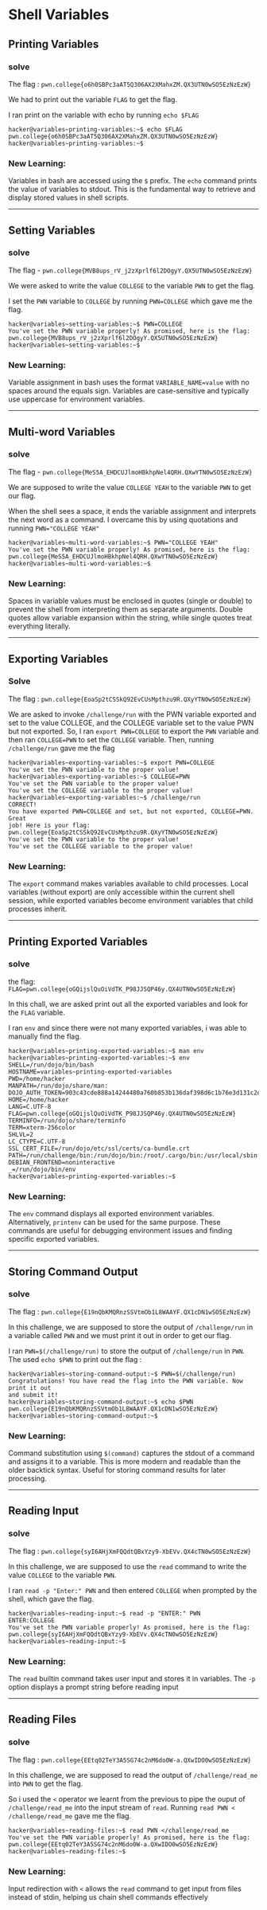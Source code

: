 # Shell Variables
  
## Printing Variables 

### solve 

The flag : `pwn.college{o6h0SBPc3aAT5Q306AX2XMahxZM.QX3UTN0wSO5EzNzEzW}`

We had to print out the variable `FLAG` to get the flag.

I ran print on the variable with echo by running `echo $FLAG`

```
hacker@variables~printing-variables:~$ echo $FLAG
pwn.college{o6h0SBPc3aAT5Q306AX2XMahxZM.QX3UTN0wSO5EzNzEzW}
hacker@variables~printing-variables:~$ 
```

### New Learning:
Variables in bash are accessed using the `$` prefix. The `echo` command prints the value of variables to stdout. This is the fundamental way to retrieve and display stored values in shell scripts.

***

## Setting Variables

### solve 
The flag - `pwn.college{MVB8ups_rV_j2zXprlf6l2DOgyY.QX5UTN0wSO5EzNzEzW}` 

We were asked to write the value `COLLEGE` to the variable `PWN` to get the flag.

I set the `PWN` variable to `COLLEGE` by running `PWN=COLLEGE` which gave me the flag.
   
```
hacker@variables~setting-variables:~$ PWN=COLLEGE
You've set the PWN variable properly! As promised, here is the flag:
pwn.college{MVB8ups_rV_j2zXprlf6l2DOgyY.QX5UTN0wSO5EzNzEzW}
hacker@variables~setting-variables:~$ 
```

### New Learning:
Variable assignment in bash uses the format `VARIABLE_NAME=value` with no spaces around the equals sign. Variables are case-sensitive and typically use uppercase for environment variables.

***

## Multi-word Variables

### solve 
The flag - `pwn.college{MeS5A_EHDCUJlmoHBkhpNel4QRH.QXwYTN0wSO5EzNzEzW}`

We are supposed to write the value `COLLEGE YEAH` to the variable `PWN` to get our flag.

When the shell sees a space, it ends the variable assignment and interprets the next word as a command.
I overcame this by using quotations and running `PWN="COLLEGE YEAH"` 

```
hacker@variables~multi-word-variables:~$ PWN="COLLEGE YEAH"
You've set the PWN variable properly! As promised, here is the flag:
pwn.college{MeS5A_EHDCUJlmoHBkhpNel4QRH.QXwYTN0wSO5EzNzEzW}
hacker@variables~multi-word-variables:~$ 
```

### New Learning:
Spaces in variable values must be enclosed in quotes (single or double) to prevent the shell from interpreting them as separate arguments. Double quotes allow variable expansion within the string, while single quotes treat everything literally.

---   

## Exporting Variables

### Solve
The flag : `pwn.college{EoaSp2tCSSkQ92EvCUsMpthzu9R.QXyYTN0wSO5EzNzEzW}`

We are asked to invoke `/challenge/run` with the PWN variable exported and set to the value COLLEGE, and the COLLEGE variable set to the value PWN but not exported.
So, I ran `export PWN=COLLEGE` to export the `PWN` variable and then ran `COLLEGE=PWN` to set the `COLLEGE` variable.
Then, running `/challenge/run` gave me the flag

```
hacker@variables~exporting-variables:~$ export PWN=COLLEGE
You've set the PWN variable to the proper value!
hacker@variables~exporting-variables:~$ COLLEGE=PWN
You've set the PWN variable to the proper value!
You've set the COLLEGE variable to the proper value!
hacker@variables~exporting-variables:~$ /challenge/run
CORRECT!
You have exported PWN=COLLEGE and set, but not exported, COLLEGE=PWN. Great
job! Here is your flag:
pwn.college{EoaSp2tCSSkQ92EvCUsMpthzu9R.QXyYTN0wSO5EzNzEzW}
You've set the PWN variable to the proper value!
You've set the COLLEGE variable to the proper value!
```

### New Learning:
The `export` command makes variables available to child processes. Local variables (without export) are only accessible within the current shell session, while exported variables become environment variables that child processes inherit.

---

## Printing Exported Variables

### solve

the flag: `FLAG=pwn.college{oGQijslQuOiVdTK_P98JJSQP46y.QX4UTN0wSO5EzNzEzW}`

In this chall, we are asked print out all the exported variables and look for the `FLAG` variable.

I ran `env` and since there were not many exported variables, i was able to manually find the flag.

```
hacker@variables~printing-exported-variables:~$ man env
hacker@variables~printing-exported-variables:~$ env
SHELL=/run/dojo/bin/bash
HOSTNAME=variables~printing-exported-variables
PWD=/home/hacker
MANPATH=/run/dojo/share/man:
DOJO_AUTH_TOKEN=903c43cde888a14244480a760b853b136daf398d6c1b76e3d131c2eb39ef22eb
HOME=/home/hacker
LANG=C.UTF-8
FLAG=pwn.college{oGQijslQuOiVdTK_P98JJSQP46y.QX4UTN0wSO5EzNzEzW}
TERMINFO=/run/dojo/share/terminfo
TERM=xterm-256color
SHLVL=2
LC_CTYPE=C.UTF-8
SSL_CERT_FILE=/run/dojo/etc/ssl/certs/ca-bundle.crt
PATH=/run/challenge/bin:/run/dojo/bin:/root/.cargo/bin:/usr/local/sbin:/usr/local/bin:/usr/sbin:/usr/bin:/sbin:/bin
DEBIAN_FRONTEND=noninteractive
_=/run/dojo/bin/env
hacker@variables~printing-exported-variables:~$
```

### New Learning:
The `env` command displays all exported environment variables. Alternatively, `printenv` can be used for the same purpose. These commands are useful for debugging environment issues and finding specific exported variables.

---

## Storing Command Output 
### solve
The flag : `pwn.college{E19nQbKMQRnzSSVtmOb1L8WAAYF.QX1cDN1wSO5EzNzEzW}`

In this challenge, we are supposed to store the output of `/challenge/run` in a variable called `PWN` and we must print it out in order to get our flag.

I ran `PWN=$(/challenge/run)` to store the output of `/challenge/run` in `PWN`. The used `echo $PWN` to print out the flag : 

```
hacker@variables~storing-command-output:~$ PWN=$(/challenge/run)
Congratulations! You have read the flag into the PWN variable. Now print it out
and submit it!
hacker@variables~storing-command-output:~$ echo $PWN
pwn.college{E19nQbKMQRnzSSVtmOb1L8WAAYF.QX1cDN1wSO5EzNzEzW}
hacker@variables~storing-command-output:~$
```

### New Learning:
Command substitution using `$(command)` captures the stdout of a command and assigns it to a variable. This is more modern and readable than the older backtick syntax. Useful for storing command results for later processing.

---

## Reading Input

### solve
The flag : `pwn.college{syI6AHjXmFQQdtQBxYzy9-XbEVv.QX4cTN0wSO5EzNzEzW}`

In this challenge, we are supposed to use the `read` command to write the value `COLLEGE` to the variable `PWN`.

I ran `read -p "Enter:" PWN` and then entered `COLLEGE` when prompted by the shell, which gave the flag.

```
hacker@variables~reading-input:~$ read -p "ENTER:" PWN
ENTER:COLLEGE
You've set the PWN variable properly! As promised, here is the flag:
pwn.college{syI6AHjXmFQQdtQBxYzy9-XbEVv.QX4cTN0wSO5EzNzEzW}
hacker@variables~reading-input:~$
```

### New Learning:
The `read` builtin command takes user input and stores it in variables. The `-p` option displays a prompt string before reading input

--- 

## Reading Files

### solve
The flag : `pwn.college{EEtq02TeY3A5SG74c2nM6do0W-a.QXwIDO0wSO5EzNzEzW}`

In this challenge, we are supposed to read the output of `/challenge/read_me` into `PWN` to get the flag.

So i used the `<` operator we learnt from the previous to pipe the ouput of `/challenge/read_me` into the input stream of `read`. 
Running `read PWN < /challenge/read_me` gave me the flag.

```
hacker@variables~reading-files:~$ read PWN </challenge/read_me
You've set the PWN variable properly! As promised, here is the flag:
pwn.college{EEtq02TeY3A5SG74c2nM6do0W-a.QXwIDO0wSO5EzNzEzW}
hacker@variables~reading-files:~$
```

### New Learning:
Input redirection with `<` allows the `read` command to get input from files instead of stdin, helping us chain shell commands effectively
